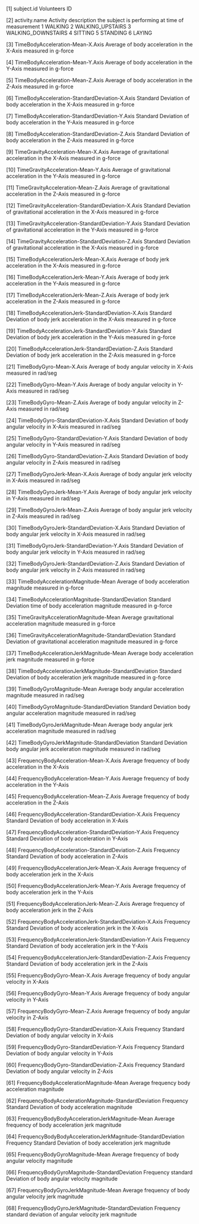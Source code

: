 [1] subject.id
      Volunteers ID

[2] activity.name
      Activity description the subject is performing at time of measurement
        1 WALKING
        2 WALKING_UPSTAIRS
        3 WALKING_DOWNSTAIRS
        4 SITTING
        5 STANDING
        6 LAYING

[3] TimeBodyAcceleration-Mean-X.Axis
      Average of body acceleration in the X-Axis measured in g-force

[4] TimeBodyAcceleration-Mean-Y.Axis
      Average of body acceleration in the Y-Axis measured in g-force

[5] TimeBodyAcceleration-Mean-Z.Axis
      Average of body acceleration in the Z-Axis measured in g-force

[6] TimeBodyAcceleration-StandardDeviation-X.Axis
      Standard Deviation of body acceleration in the X-Axis measured in g-force

[7] TimeBodyAcceleration-StandardDeviation-Y.Axis
      Standard Deviation of body acceleration in the Y-Axis measured in g-force

[8] TimeBodyAcceleration-StandardDeviation-Z.Axis
      Standard Deviation of body acceleration in the Z-Axis measured in g-force

[9] TimeGravityAcceleration-Mean-X.Axis
      Average of gravitational acceleration in the X-Axis measured in g-force

[10] TimeGravityAcceleration-Mean-Y.Axis
      Average of gravitational acceleration in the Y-Axis measured in g-force

[11] TimeGravityAcceleration-Mean-Z.Axis
      Average of gravitational acceleration in the Z-Axis measured in g-force

[12] TimeGravityAcceleration-StandardDeviation-X.Axis
      Standard Deviation of gravitational acceleration in the X-Axis measured in g-force

[13] TimeGravityAcceleration-StandardDeviation-Y.Axis
      Standard Deviation of gravitational acceleration in the Y-Axis measured in g-force

[14] TimeGravityAcceleration-StandardDeviation-Z.Axis
      Standard Deviation of gravitational acceleration in the X-Axis measured in g-force

[15] TimeBodyAccelerationJerk-Mean-X.Axis
      Average of body jerk acceleration in the X-Axis measured in g-force

[16] TimeBodyAccelerationJerk-Mean-Y.Axis
      Average of body jerk acceleration in the Y-Axis measured in g-force

[17] TimeBodyAccelerationJerk-Mean-Z.Axis
      Average of body jerk acceleration in the Z-Axis measured in g-force

[18] TimeBodyAccelerationJerk-StandardDeviation-X.Axis
      Standard Deviation of body jerk acceleration in the X-Axis measured in g-force

[19] TimeBodyAccelerationJerk-StandardDeviation-Y.Axis
      Standard Deviation of body jerk acceleration in the Y-Axis measured in g-force

[20] TimeBodyAccelerationJerk-StandardDeviation-Z.Axis
      Standard Deviation of body jerk acceleration in the Z-Axis measured in g-force

[21] TimeBodyGyro-Mean-X.Axis
      Average of body angular velocity in X-Axis measured in rad/seg

[22] TimeBodyGyro-Mean-Y.Axis
      Average of body angular velocity in Y-Axis measured in rad/seg

[23] TimeBodyGyro-Mean-Z.Axis
      Average of body angular velocity in Z-Axis measured in rad/seg

[24] TimeBodyGyro-StandardDeviation-X.Axis
      Standard Deviation of body angular velocity in X-Axis measured in rad/seg

[25] TimeBodyGyro-StandardDeviation-Y.Axis
      Standard Deviation of body angular velocity in Y-Axis measured in rad/seg

[26] TimeBodyGyro-StandardDeviation-Z.Axis
      Standard Deviation of body angular velocity in Z-Axis measured in rad/seg

[27] TimeBodyGyroJerk-Mean-X.Axis
      Average of body angular jerk velocity in X-Axis measured in rad/seg

[28] TimeBodyGyroJerk-Mean-Y.Axis
      Average of body angular jerk velocity in Y-Axis measured in rad/seg

[29] TimeBodyGyroJerk-Mean-Z.Axis
      Average of body angular jerk velocity in Z-Axis measured in rad/seg

[30] TimeBodyGyroJerk-StandardDeviation-X.Axis
      Standard Deviation of body angular jerk velocity in X-Axis measured in rad/seg

[31] TimeBodyGyroJerk-StandardDeviation-Y.Axis
      Standard Deviation of body angular jerk velocity in Y-Axis measured in rad/seg

[32] TimeBodyGyroJerk-StandardDeviation-Z.Axis
      Standard Deviation of body angular jerk velocity in Z-Axis measured in rad/seg

[33] TimeBodyAccelerationMagnitude-Mean
      Average of body acceleration magnitude measured in g-force

[34] TimeBodyAccelerationMagnitude-StandardDeviation
      Standard Deviation time of body acceleration magnitude measured in g-force

[35] TimeGravityAccelerationMagnitude-Mean
      Average gravitational acceleration magnitude measured in g-force

[36] TimeGravityAccelerationMagnitude-StandardDeviation
      Standard Deviation of gravitational acceleration magnitude measured in g-force

[37] TimeBodyAccelerationJerkMagnitude-Mean
      Average body acceleration jerk magnitude measured in g-force

[38] TimeBodyAccelerationJerkMagnitude-StandardDeviation
      Standard Deviation of body acceleration jerk magnitude measured in g-force

[39] TimeBodyGyroMagnitude-Mean
      Average body angular acceleration magnitude measured in rad/seg

[40] TimeBodyGyroMagnitude-StandardDeviation
      Standard Deviation body angular acceleration magnitude measured in rad/seg

[41] TimeBodyGyroJerkMagnitude-Mean
      Average body angular jerk acceleration magnitude measured in rad/seg

[42] TimeBodyGyroJerkMagnitude-StandardDeviation
      Standard Deviation body angular jerk acceleration magnitude measured in rad/seg

[43] FrequencyBodyAcceleration-Mean-X.Axis
      Average frequency of body acceleration in the X-Axis

[44] FrequencyBodyAcceleration-Mean-Y.Axis
      Average frequency of body acceleration in the Y-Axis

[45] FrequencyBodyAcceleration-Mean-Z.Axis
      Average frequency of body acceleration in the Z-Axis

[46] FrequencyBodyAcceleration-StandardDeviation-X.Axis
      Frequency Standard Deviation of body acceleration in X-Axis

[47] FrequencyBodyAcceleration-StandardDeviation-Y.Axis
      Frequency Standard Deviation of body acceleration in Y-Axis

[48] FrequencyBodyAcceleration-StandardDeviation-Z.Axis
      Frequency Standard Deviation of body acceleration in Z-Axis

[49] FrequencyBodyAccelerationJerk-Mean-X.Axis
      Average frequency of body acceleration jerk in the X-Axis

[50] FrequencyBodyAccelerationJerk-Mean-Y.Axis
      Average frequency of body acceleration jerk in the Y-Axis

[51] FrequencyBodyAccelerationJerk-Mean-Z.Axis
      Average frequency of body acceleration jerk in the Z-Axis

[52] FrequencyBodyAccelerationJerk-StandardDeviation-X.Axis
      Frequency Standard Deviation of body acceleration jerk in the X-Axis

[53] FrequencyBodyAccelerationJerk-StandardDeviation-Y.Axis
      Frequency Standard Deviation of body acceleration jerk in the Y-Axis

[54] FrequencyBodyAccelerationJerk-StandardDeviation-Z.Axis
      Frequency Standard Deviation of body acceleration jerk in the Z-Axis

[55] FrequencyBodyGyro-Mean-X.Axis
      Average frequency of body angular velocity in X-Axis

[56] FrequencyBodyGyro-Mean-Y.Axis
      Average frequency of body angular velocity in Y-Axis

[57] FrequencyBodyGyro-Mean-Z.Axis
      Average frequency of body angular velocity in Z-Axis

[58] FrequencyBodyGyro-StandardDeviation-X.Axis
      Frequency Standard Deviation of body angular velocity in X-Axis

[59] FrequencyBodyGyro-StandardDeviation-Y.Axis
      Frequency Standard Deviation of body angular velocity in Y-Axis

[60] FrequencyBodyGyro-StandardDeviation-Z.Axis
      Frequency Standard Deviation of body angular velocity in Z-Axis

[61] FrequencyBodyAccelerationMagnitude-Mean
      Average frequency body acceleration magnitude

[62] FrequencyBodyAccelerationMagnitude-StandardDeviation
      Frequency Standard Deviation of body acceleration magnitude

[63] FrequencyBodyBodyAccelerationJerkMagnitude-Mean
      Average frequency of body acceleration jerk magnitude

[64] FrequencyBodyBodyAccelerationJerkMagnitude-StandardDeviation
      Frequency Standard Deviation of body acceleration jerk magnitude

[65] FrequencyBodyGyroMagnitude-Mean
      Average frequency of body angular velocity magnitude

[66] FrequencyBodyGyroMagnitude-StandardDeviation
      Frequency standard Deviation of body angular velocity magnitude

[67] FrequencyBodyGyroJerkMagnitude-Mean
      Average frequency of body angular velocity jerk magnitude

[68] FrequencyBodyGyroJerkMagnitude-StandardDeviation
      Frequency standard deviation of angular velocity jerk magnitude

